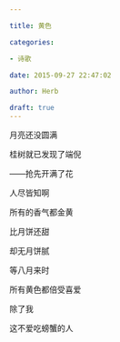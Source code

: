 ```yaml
---

title: 黄色

categories:

- 诗歌

date: 2015-09-27 22:47:02

author: Herb

draft: true
---
```




月亮还没圆满



桂树就已发现了端倪



——抢先开满了花



人尽皆知啊



所有的香气都金黄



比月饼还甜



却无月饼腻



等八月来时



所有黄色都倍受喜爱



除了我



这不爱吃螃蟹的人

